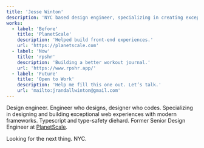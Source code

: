 ```yaml
---
title: 'Jesse Winton'
description: 'NYC based design engineer, specializing in creating exceptional web experiences with modern frameworks.'
works:
  - label: 'Before'
    title: 'PlanetScale'
    description: 'Helped build front-end experiences.'
    url: 'https://planetscale.com'
  - label: 'Now'
    title: 'rpshr'
    description: 'Building a better workout journal.'
    url: 'https://www.rpshr.app/'
  - label: 'Future'
    title: 'Open to Work'
    description: 'Help me fill this one out. Let’s talk.'
    url: 'mailto:jrandallwinton@gmail.com'
---
```


Design engineer. Engineer who designs, designer who codes. Specializing in designing and building exceptional web experiences with modern frameworks. Typescript and type-safety diehard. Former Senior Design Engineer at [PlanetScale](https://planetscale.com).

Looking for the next thing. NYC.
